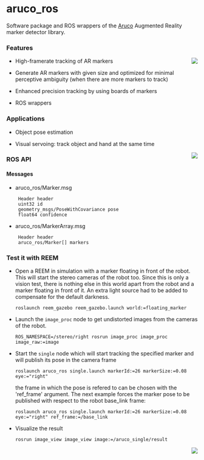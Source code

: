 aruco_ros
=========

Software package and ROS wrappers of the [Aruco][1] Augmented Reality marker detector library.


### Features
<img align="right" src="https://raw.github.com/pal-robotics/aruco_ros/master/aruco_ros/etc/marker_in_hand.jpg" />

 * High-framerate tracking of AR markers
 
 * Generate AR markers with given size and optimized for minimal perceptive ambiguity (when there are more markers to track)
 
 * Enhanced precision tracking by using boards of markers
 
 * ROS wrappers


### Applications

 * Object pose estimation
 
 * Visual servoing: track object and hand at the same time

<img align="right" src="https://raw.github.com/pal-robotics/aruco_ros/master/aruco_ros/etc/reem_gazebo_floating_marker_world.png"/>

### ROS API

#### Messages

 * aruco_ros/Marker.msg

        Header header
        uint32 id
        geometry_msgs/PoseWithCovariance pose
        float64 confidence

 * aruco_ros/MarkerArray.msg

        Header header
        aruco_ros/Marker[] markers

### Test it with REEM

 * Open a REEM in simulation with a marker floating in front of the robot. This will start the stereo cameras of the robot too. Since this is only a vision test, there is nothing else in this world apart from the robot and a marker floating in front of it. An extra light source had to be added to compensate for the default darkness.

    ```
    roslaunch reem_gazebo reem_gazebo.launch world:=floating_marker
    ```
 * Launch the `image_proc` node to get undistorted images from the cameras of the robot.
 
    ```
    ROS_NAMESPACE=/stereo/right rosrun image_proc image_proc image_raw:=image
    ```
 * Start the `single` node which will start tracking the specified marker and will publish its pose in the camera frame
 
    ```
    roslaunch aruco_ros single.launch markerId:=26 markerSize:=0.08 eye:="right"
    ```

    the frame in which the pose is refered to can be chosen with the 'ref_frame' argument. The next example forces the marker pose to
    be published with respect to the robot base_link frame:

    ```
    roslaunch aruco_ros single.launch markerId:=26 markerSize:=0.08 eye:="right" ref_frame:=/base_link
    ```
    
 * Visualize the result
 
    ```    
    rosrun image_view image_view image:=/aruco_single/result
    ```

<img align="right" src="https://raw.github.com/pal-robotics/aruco_ros/master/aruco_ros/etc/reem_gazebo_floating_marker.png"/>


[1]: http://www.sciencedirect.com/science/article/pii/S0031320314000235 "Automatic generation and detection of highly reliable fiducial markers under occlusion by S. Garrido-Jurado and R. Muñoz-Salinas and F.J. Madrid-Cuevas and M.J. Marín-Jiménez 2014"
